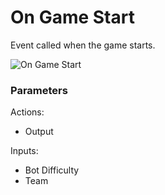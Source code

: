 # On Game Start



Event called when the game starts.

![On Game Start](../../.gitbook/assets/images/scripting/events/ongamestart.png)

### Parameters

Actions:

- Output

Inputs:

- Bot Difficulty
- Team
